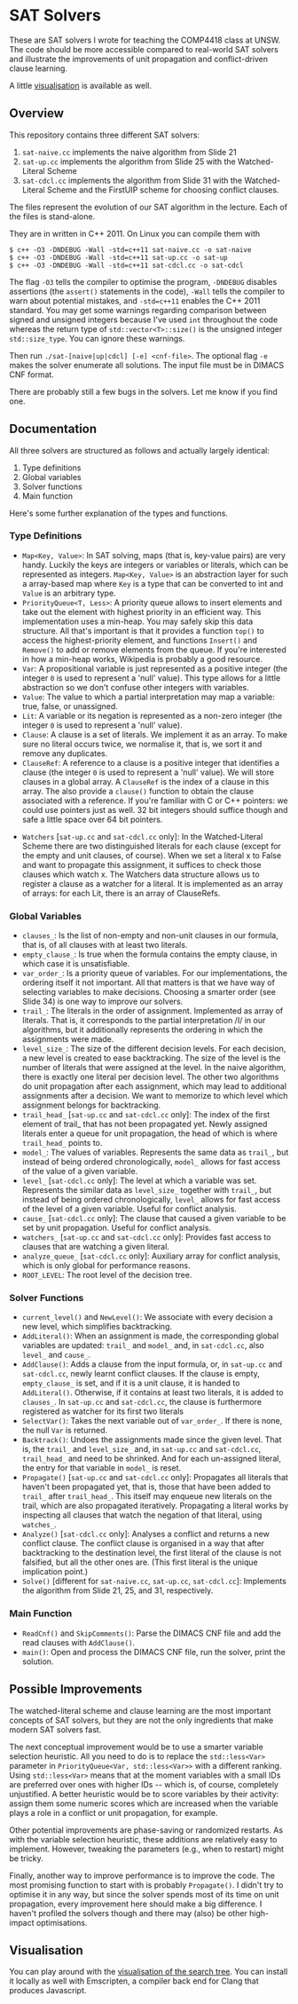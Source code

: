 # SAT Solvers

These are SAT solvers I wrote for teaching the COMP4418 class at UNSW.
The code should be more accessible compared to real-world SAT solvers
and illustrate the improvements of unit propagation and conflict-driven
clause learning.

A little [visualisation](html/sat.html) is available as well.

## Overview

This repository contains three different SAT solvers:

1. `sat-naive.cc` implements the naive algorithm from Slide 21
2. `sat-up.cc` implements the algorithm from Slide 25 with the
   Watched-Literal Scheme
3. `sat-cdcl.cc` implements the algorithm from Slide 31 with the
   Watched-Literal Scheme and the FirstUIP scheme for choosing
   conflict clauses.

The files represent the evolution of our SAT algorithm in the lecture.
Each of the files is stand-alone.

They are in written in C++ 2011. On Linux you can compile them with

~~~~
$ c++ -O3 -DNDEBUG -Wall -std=c++11 sat-naive.cc -o sat-naive
$ c++ -O3 -DNDEBUG -Wall -std=c++11 sat-up.cc -o sat-up
$ c++ -O3 -DNDEBUG -Wall -std=c++11 sat-cdcl.cc -o sat-cdcl
~~~~

The flag `-O3` tells the compiler to optimise the program, `-DNDEBUG` disables
assertions (the `assert()` statements in the code), `-Wall` tells the compiler
to warn about potential mistakes, and `-std=c++11` enables the C++ 2011
standard.
You may get some warnings regarding comparison between signed and unsigned
integers because I've used `int` throughout the code whereas the return type
of `std::vector<T>::size()` is the unsigned integer `std::size_type`. You can
ignore these warnings.

Then run `./sat-[naive|up|cdcl] [-e] <cnf-file>`. The optional flag `-e`
makes the solver enumerate all solutions. The input file must be in DIMACS CNF
format.

There are probably still a few bugs in the solvers. Let me know if you find one.


## Documentation

All three solvers are structured as follows and actually largely identical:

1. Type definitions
2. Global variables
3. Solver functions
5. Main function

Here's some further explanation of the types and functions.

### Type Definitions

* `Map<Key, Value>`:
  In SAT solving, maps (that is, key-value pairs) are very handy. Luckily
  the keys are integers or variables or literals, which can be represented
  as integers.
  `Map<Key, Value>` is an abstraction layer for such a array-based map where
  `Key` is a type that can be converted to int and `Value` is an arbitrary type.
* `PriorityQueue<T, Less>`:
  A priority queue allows to insert elements and take out the element with
  highest priority in an efficient way. This implementation uses a min-heap.
  You may safely skip this data structure.
  All that's important is that it provides a function `top()` to access the
  highest-priority element, and functions `Insert()` and `Remove()` to add or
  remove elements from the queue.
  If you're interested in how a min-heap works, Wikipedia is probably a good
  resource.
* `Var`:
  A propositional variable is just represented as a positive integer (the
  integer `0` is used to represent a 'null' value).
  This type allows for a little abstraction so we don't confuse other
  integers with variables.
* `Value`:
  The value to which a partial interpretation may map a variable: true,
  false, or unassigned.
* `Lit`:
  A variable or its negation is represented as a non-zero integer (the
  integer `0` is used to represent a 'null' value).
* `Clause`:
  A clause is a set of literals. We implement it as an array. To make sure
  no literal occurs twice, we normalise it, that is, we sort it and remove
  any duplicates.
* `ClauseRef`:
  A reference to a clause is a positive integer that identifies a clause (the
  integer `0` is used to represent a 'null' value).
  We will store clauses in a global array. A `ClauseRef` is the index of a
  clause in this array. The also provide a `clause()` function to obtain the
  clause associated with a reference.
  If you're familiar with C or C++ pointers: we could use pointers just as
  well. 32 bit integers should suffice though and safe a little space over
  64 bit pointers.
- `Watchers` [`sat-up.cc` and `sat-cdcl.cc` only]:
  In the Watched-Literal Scheme there are two distinguished literals for
  each clause (except for the empty and unit clauses, of course). When we
  set a literal x to False and want to propagate this assignment, it suffices
  to check those clauses which watch x. The Watchers data structure allows us
  to register a clause as a watcher for a literal. It is implemented as an
  array of arrays: for each Lit, there is an array of ClauseRefs.

### Global Variables

* `clauses_`:
  Is the list of non-empty and non-unit clauses in our formula,
  that is, of all clauses with at least two literals.
* `empty_clause_`:
  Is true when the formula contains the empty clause, in
  which case it is unsatisfiable.
* `var_order_`:
  Is a priority queue of variables. For our implementations,
  the ordering itself it not important. All that matters is that we have
  way of selecting variables to make decisions.
  Choosing a smarter order (see Slide 34) is one way to improve our
  solvers.
* `trail_`:
  The literals in the order of assignment.
  Implemented as array of literals.
  That is, it corresponds to the partial interpretation /I/ in our
  algorithms, but it additionally represents the ordering in which the
  assignments were made.
* `level_size_`:
  The size of the different decision levels.
  For each decision, a new level is created to ease backtracking. The
  size of the level is the number of literals that were assigned at the
  level.
  In the naive algorithm, there is exactly one literal per decision level.
  The other two algorithms do unit propagation after each assignment, which
  may lead to additional assignments after a decision. We want to memorize
  to which level which assignment belongs for backtracking.
* `trail_head_` [`sat-up.cc` and `sat-cdcl.cc` only]:
  The index of the first element of trail_ that has not been propagated yet.
  Newly assigned literals enter a queue for unit propagation, the head of
  which is where `trail_head_` points to.
* `model_`:
  The values of variables.
  Represents the same data as `trail_`, but instead of being ordered
  chronologically, `model_` allows for fast access of the value of a given
  variable.
* `level_` [`sat-cdcl.cc` only]:
  The level at which a variable was set.
  Represents the similar data as `level_size_` together with `trail_`, but
  instead of being ordered chronologically, `level_` allows for fast access
  of the level of a given variable.
  Useful for conflict analysis.
* `cause_` [`sat-cdcl.cc` only]:
  The clause that caused a given variable to be set by unit propagation.
  Useful for conflict analysis.
* `watchers_` [`sat-up.cc` and `sat-cdcl.cc` only]:
  Provides fast access to clauses that are watching a given literal.
* `analyze_queue_` [`sat-cdcl.cc` only]:
  Auxiliary array for conflict analysis, which is only global for performance
  reasons.
* `ROOT_LEVEL`:
  The root level of the decision tree. 

### Solver Functions

* `current_level()` and `NewLevel()`:
  We associate with every decision a new level, which simplifies backtracking.
* `AddLiteral()`:
  When an assignment is made, the corresponding global variables are updated:
  `trail_` and `model_` and, in `sat-cdcl.cc`, also `level_` and `cause_`.
* `AddClause()`:
  Adds a clause from the input formula, or, in `sat-up.cc` and `sat-cdcl.cc`,
  newly learnt conflict clauses.
  If the clause is empty, `empty_clause_` is set, and if it is a unit clause,
  it is handed to `AddLiteral()`. Otherwise, if it contains at least two
  literals, it is added to `clauses_`. In `sat-up.cc` and `sat-cdcl.cc`,
  the clause is furthermore registered as watcher for its first two literals
* `SelectVar()`:
  Takes the next variable out of `var_order_`. If there is none, the null `Var`
  is returned.
* `Backtrack()`:
  Undoes the assignments made since the given level. That is, the `trail_`
  and `level_size_` and, in `sat-up.cc` and `sat-cdcl.cc`, `trail_head_` and
  need to be shrinked. And for each un-assigned literal, the entry for that
  variable in `model_` is reset.
* `Propagate()` [`sat-up.cc` and `sat-cdcl.cc` only]:
  Propagates all literals that haven't been propagated yet, that is, those
  that have been added to `trail_` after `trail_head_`. This itself may
  enqueue new literals on the trail, which are also propagated iteratively.
  Propagating a literal works by inspecting all clauses that watch the negation
  of that literal, using `watches_`.
* `Analyze()` [`sat-cdcl.cc` only]:
  Analyses a conflict and returns a new conflict clause. The conflict clause
  is organised in a way that after backtracking to the destination level, the
  first literal of the clause is not falsified, but all the other ones are.
  (This first literal is the unique implication point.)
* `Solve()` [different for `sat-naive.cc`, `sat-up.cc`, `sat-cdcl.cc`]:
  Implements the algorithm from Slide 21, 25, and 31, respectively.

### Main Function

* `ReadCnf()` and `SkipComments()`:
  Parse the DIMACS CNF file and add the read clauses with `AddClause()`.
* `main()`:
  Open and process the DIMACS CNF file, run the solver, print the solution.

## Possible Improvements

The watched-literal scheme and clause learning are the most important concepts
of SAT solvers, but they are not the only ingredients that make modern SAT
solvers fast.

The next conceptual improvement would be to use a smarter variable selection
heuristic. All you need to do is to replace the `std::less<Var>` parameter in
`PriorityQueue<Var, std::less<Var>>` with a different ranking.
Using `std::less<Var>` means that at the moment variables with a small IDs are
preferred over ones with higher IDs -- which is, of course, completely
unjustified.
A better heuristic would be to score variables by their activity: assign them
some numeric scores which are increased when the variable plays a role in
a conflict or unit propagation, for example.

Other potential improvements are phase-saving or randomized restarts. As with
the variable selection heuristic, these additions are relatively easy to
implement. However, tweaking the parameters (e.g., when to restart) might be
tricky.

Finally, another way to improve performance is to improve the code. The most
promising function to start with is probably `Propagate()`. I didn't try to
optimise it in any way, but since the solver spends most of its time on unit
propagation, every improvement here should make a big difference.
I haven't profiled the solvers though and there may (also) be other high-impact
optimisations.

## Visualisation

You can play around with the [visualisation of the search tree](html/sat.html).
You can install it locally as well with Emscripten, a compiler back end for
Clang that produces Javascript.

